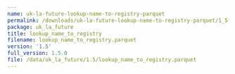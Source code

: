 ```yaml
---
name: uk-la-future-lookup-name-to-registry-parquet
permalink: /downloads/uk-la-future-lookup-name-to-registry-parquet/1_5
package: uk_la_future
title: lookup_name_to_registry
filename: lookup_name_to_registry.parquet
version: '1.5'
full_version: 1.5.0
file: /data/uk_la_future/1.5/lookup_name_to_registry.parquet
---
```

